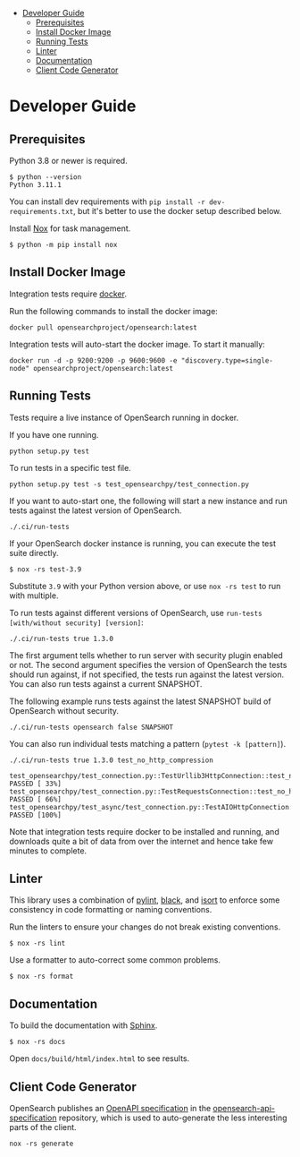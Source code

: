 - [Developer Guide](#developer-guide)
  - [Prerequisites](#prerequisites)
  - [Install Docker Image](#install-docker-image)
  - [Running Tests](#running-tests)
  - [Linter](#linter)
  - [Documentation](#documentation)
  - [Client Code Generator](#client-code-generator)

# Developer Guide

## Prerequisites

Python 3.8 or newer is required.

```
$ python --version
Python 3.11.1
```

You can install dev requirements with `pip install -r dev-requirements.txt`, but it's better to use the docker setup described below.

Install [Nox](https://nox.thea.codes/en/stable/) for task management.

```
$ python -m pip install nox
```

## Install Docker Image

Integration tests require [docker](https://opensearch.org/docs/latest/install-and-configure/install-opensearch/docker/).

Run the following commands to install the docker image:

```
docker pull opensearchproject/opensearch:latest
```

Integration tests will auto-start the docker image. To start it manually:

```
docker run -d -p 9200:9200 -p 9600:9600 -e "discovery.type=single-node" opensearchproject/opensearch:latest
```

## Running Tests

Tests require a live instance of OpenSearch running in docker.

If you have one running.

```
python setup.py test
```

To run tests in a specific test file.

```
python setup.py test -s test_opensearchpy/test_connection.py
```

If you want to auto-start one, the following will start a new instance and run tests against the latest version of OpenSearch.

```
./.ci/run-tests
```

If your OpenSearch docker instance is running, you can execute the test suite directly.

```
$ nox -rs test-3.9
```

Substitute `3.9` with your Python version above, or use `nox -rs test` to run with multiple.

To run tests against different versions of OpenSearch, use `run-tests [with/without security] [version]`:

```
./.ci/run-tests true 1.3.0
```

The first argument tells whether to run server with security plugin enabled or not. The second argument specifies the version of OpenSearch the tests should run against, if not specified, the tests run against the latest version. You can also run tests against a current SNAPSHOT.

The following example runs tests against the latest SNAPSHOT build of OpenSearch without security.

```
./.ci/run-tests opensearch false SNAPSHOT
```

You can also run individual tests matching a pattern (`pytest -k [pattern]`). 

```
./.ci/run-tests true 1.3.0 test_no_http_compression

test_opensearchpy/test_connection.py::TestUrllib3HttpConnection::test_no_http_compression PASSED [ 33%]
test_opensearchpy/test_connection.py::TestRequestsConnection::test_no_http_compression PASSED [ 66%]
test_opensearchpy/test_async/test_connection.py::TestAIOHttpConnection::test_no_http_compression PASSED [100%]
```

Note that integration tests require docker to be installed and running, and downloads quite a bit of data from over the internet and hence take few minutes to complete.

## Linter

This library uses a combination of [pylint](https://github.com/pylint-dev/pylint), [black](https://github.com/psf/black), and [isort](https://github.com/PyCQA/isort) to enforce some consistency in code formatting or naming conventions. 

Run the linters to ensure your changes do not break existing conventions. 

```
$ nox -rs lint
```

Use a formatter to auto-correct some common problems.

```
$ nox -rs format
```

## Documentation

To build the documentation with [Sphinx](https://www.sphinx-doc.org/).

```
$ nox -rs docs
```

Open `docs/build/html/index.html` to see results.

## Client Code Generator

OpenSearch publishes an [OpenAPI specification](https://github.com/opensearch-project/opensearch-api-specification/releases/download/main/opensearch-openapi.yaml) in the [opensearch-api-specification](https://github.com/opensearch-project/opensearch-api-specification) repository, which is used to auto-generate the less interesting parts of the client.

```
nox -rs generate
```
